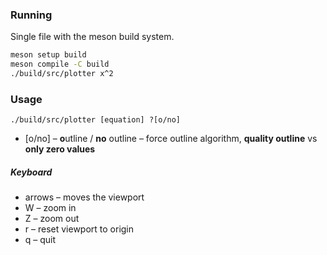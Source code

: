 ### Running

Single file with the meson build system.

```sh
meson setup build
meson compile -C build
./build/src/plotter x^2
```

### Usage

`./build/src/plotter [equation] ?[o/no]`

- [o\/no] – **o**utline / **no** outline – force outline algorithm, **quality outline** vs **only zero values**

##### Keyboard

- arrows – moves the viewport
- W – zoom in
- Z – zoom out
- r – reset viewport to origin
- q – quit
